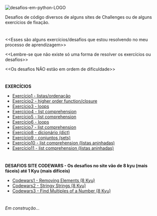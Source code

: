 ![desafios-em-python-LOGO](https://github.com/AyneNatal/desafios-exercicios-Pyhon/assets/77463370/4aa927b5-4e30-47fc-a069-c6233f4e4ea4)

Desafios de código diversos de alguns sites de Challenges ou de alguns exercícios de fixação.
#

<<Esses são alguns exercícios/desafios que estou resolvendo no meu processo de aprendizagem>>

<<Lembre-se que não existe só uma forma de resolver os exercícios ou desafios>>

<<Os desafios NÃO estão em ordem de dificuldade>>

#
**EXERCÍCIOS**
* [Exercício1 - listas/ordenação](https://github.com/AyneNatal/desafios-exercicios-Python/blob/main/exercicios/exercicio1.py)
* [Exercício2 - higher order function/closure](https://github.com/AyneNatal/desafios-exercicios-Python/blob/main/exercicios/exercicio2.py)
* [Exercício3 - loops](https://github.com/AyneNatal/desafios-exercicios-Python/blob/main/exercicios/exercicio3.py)
* [Exercício4 - list comprehension](https://github.com/AyneNatal/desafios-exercicios-Python/blob/main/exercicios/exercicio4.py)
* [Exercício5 - list comprehension](https://github.com/AyneNatal/desafios-exercicios-Python/blob/main/exercicios/exercicio5.py)
* [Exercício6 - loops](https://github.com/AyneNatal/desafios-exercicios-Python/blob/main/exercicios/exercicio6.py)
* [Exercício7 - list comprehension](https://github.com/AyneNatal/desafios-exercicios-Python/blob/main/exercicios/exercicio7.py)
* [Exercício8 - dicionário (dict)](https://github.com/AyneNatal/desafios-exercicios-Python/blob/main/exercicios/exercicio8.py)
* [Exercício9 - conjuntos (sets)](https://github.com/AyneNatal/desafios-exercicios-Python/blob/main/exercicios/exercicio9.py)
* [Exercício10 - list comprehension (listas aninhadas)](https://github.com/AyneNatal/desafios-exercicios-Python/blob/main/exercicios/exercicio10.py)
* [Exercício11 - list comprehension (listas aninhadas)](https://github.com/AyneNatal/desafios-exercicios-Python/blob/main/exercicios/exercicio11.py)

#
**DESAFIOS SITE CODEWARS - Os desafios no site vão de 8 kyu (mais fáceis) até 1 Kyu (mais difíceis)**

* [Codewars1 - Removing Elements (8 Kyu)](https://github.com/AyneNatal/desafios-exercicios-Python/blob/main/codewars/codewars1.py)
* [Codewars2 - Stringy Strings (8 Kyu)](https://github.com/AyneNatal/desafios-exercicios-Python/blob/main/codewars/codewars2.py)
* [Codewars3 - Find Multiples of a Number (8 Kyu)](https://github.com/AyneNatal/desafios-exercicios-Python/blob/main/codewars/codewars3.py)

#
*Em construção...*
